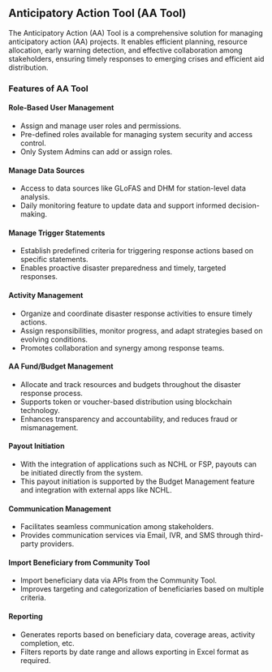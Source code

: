 ## Anticipatory Action Tool (AA Tool)

The Anticipatory Action (AA) Tool is a comprehensive solution for managing anticipatory action (AA) projects. It enables efficient planning, resource allocation, early warning detection, and effective collaboration among stakeholders, ensuring timely responses to emerging crises and efficient aid distribution.

### Features of AA Tool

#### Role-Based User Management
- Assign and manage user roles and permissions.
- Pre-defined roles available for managing system security and access control.
- Only System Admins can add or assign roles.

#### Manage Data Sources
- Access to data sources like GLoFAS and DHM for station-level data analysis.
- Daily monitoring feature to update data and support informed decision-making.

#### Manage Trigger Statements
- Establish predefined criteria for triggering response actions based on specific statements.
- Enables proactive disaster preparedness and timely, targeted responses.

#### Activity Management
- Organize and coordinate disaster response activities to ensure timely actions.
- Assign responsibilities, monitor progress, and adapt strategies based on evolving conditions.
- Promotes collaboration and synergy among response teams.

#### AA Fund/Budget Management
- Allocate and track resources and budgets throughout the disaster response process.
- Supports token or voucher-based distribution using blockchain technology.
- Enhances transparency and accountability, and reduces fraud or mismanagement.

#### Payout Initiation
- With the integration of applications such as NCHL or FSP, payouts can be initiated directly from the system.
- This payout initiation is supported by the Budget Management feature and integration with external apps like NCHL.

#### Communication Management
- Facilitates seamless communication among stakeholders.
- Provides communication services via Email, IVR, and SMS through third-party providers.

#### Import Beneficiary from Community Tool
- Import beneficiary data via APIs from the Community Tool.
- Improves targeting and categorization of beneficiaries based on multiple criteria.

#### Reporting
- Generates reports based on beneficiary data, coverage areas, activity completion, etc.
- Filters reports by date range and allows exporting in Excel format as required.
